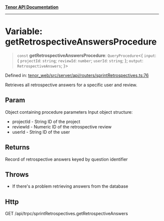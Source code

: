 [**Tenor API Documentation**](../../README.md)

***

# Variable: getRetrospectiveAnswersProcedure

> `const` **getRetrospectiveAnswersProcedure**: `QueryProcedure`\<\{ `input`: \{ `projectId`: `string`; `reviewId`: `number`; `userId`: `string`; \}; `output`: `RetrospectiveAnswers`; \}\>

Defined in: [tenor\_web/src/server/api/routers/sprintRetrospectives.ts:76](https://github.com/Apantli/Tenor/blob/293d0ddb2d5307c4150fcd161249995fd5278c7d/tenor_web/src/server/api/routers/sprintRetrospectives.ts#L76)

Retrieves all retrospective answers for a specific user and review.

## Param

Object containing procedure parameters
Input object structure:
- projectId - String ID of the project
- reviewId - Numeric ID of the retrospective review
- userId - String ID of the user

## Returns

Record of retrospective answers keyed by question identifier

## Throws

- If there's a problem retrieving answers from the database

## Http

GET /api/trpc/sprintRetrospectives.getRetrospectiveAnswers
